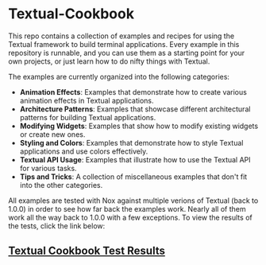 # Textual-Cookbook

This repo contains a collection of examples and recipes for using the Textual framework to build terminal applications. Every example in this repository is runnable, and you can use them as a starting point for your own projects, or just learn how to do nifty things with Textual.

The examples are currently organized into the following categories:

- **Animation Effects**: Examples that demonstrate how to create various animation effects in Textual applications.
- **Architecture Patterns**: Examples that showcase different architectural patterns for building Textual applications.
- **Modifying Widgets**: Examples that show how to modify existing widgets or create new ones.
- **Styling and Colors**: Examples that demonstrate how to style Textual applications and use colors effectively.
- **Textual API Usage**: Examples that illustrate how to use the Textual API for various tasks.
- **Tips and Tricks**: A collection of miscellaneous examples that don't fit into the other categories.

All examples are tested with Nox against multiple verions of Textual (back to 1.0.0) in order to see how far back the examples work. Nearly all of them work all the way back to 1.0.0 with a few exceptions. To view the results of the tests, click the link below:

## [Textual Cookbook Test Results](https://ttygroup.github.io/textual-cookbook/reports/)
